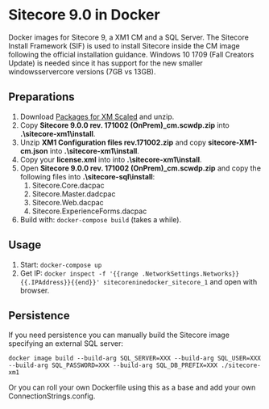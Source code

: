 # Sitecore 9.0 in Docker

Docker images for Sitecore 9, a XM1 CM and a SQL Server. The Sitecore Install Framework (SIF) is used to install Sitecore inside the CM image following the official installation guidance. Windows 10 1709 (Fall Creators Update) is needed since it has support for the new smaller windowsservercore versions (7GB vs 13GB).

## Preparations

1. Download [Packages for XM Scaled](https://dev.sitecore.net/~/media/617694E165634C1E92BD30D894C24AA9.ashx) and unzip.
1. Copy **Sitecore 9.0.0 rev. 171002 (OnPrem)_cm.scwdp.zip** into **.\sitecore-xm1\install**.
1. Unzip **XM1 Configuration files rev.171002.zip** and copy **sitecore-XM1-cm.json** into **.\sitecore-xm1\install**.
1. Copy your **license.xml** into into **.\sitecore-xm1\install**.
1. Open **Sitecore 9.0.0 rev. 171002 (OnPrem)_cm.scwdp.zip** and copy the following files into **.\sitecore-sql\install**:
   1. Sitecore.Core.dacpac
   1. Sitecore.Master.dadcpac
   1. Sitecore.Web.dacpac
   1. Sitecore.ExperienceForms.dacpac
1. Build with: `docker-compose build` (takes a while).

## Usage

1. Start: `docker-compose up`
1. Get IP: `docker inspect -f '{{range .NetworkSettings.Networks}}{{.IPAddress}}{{end}}' sitecoreninedocker_sitecore_1` and open with browser.

## Persistence

If you need persistence you can manually build the Sitecore image specifying an external SQL server:

    docker image build --build-arg SQL_SERVER=XXX --build-arg SQL_USER=XXX --build-arg SQL_PASSWORD=XXX --build-arg SQL_DB_PREFIX=XXX ./sitecore-xm1

Or you can roll your own Dockerfile using this as a base and add your own ConnectionStrings.config.